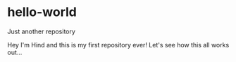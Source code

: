 # hello-world
Just another repository 

Hey I'm Hind and this is my first repository ever! 
Let's see how this all works out...
